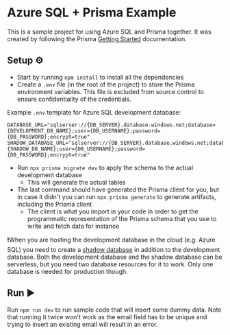 # Azure SQL + Prisma Example
This is a sample project for using Azure SQL and Prisma together. It was created by following the Prisma [Getting Started](https://www.prisma.io/docs/getting-started/quickstart) documentation. 

## Setup ⚙️
- Start by running `npm install` to install all the dependencies
- Create a `.env` file (in the root of the project) to store the Prisma environment variables. This file is excluded from source control to ensure confidentiality of the credentials. 

Example `.env` template for Azure SQL development database:
```
DATABASE_URL="sqlserver://{DB_SERVER}.database.windows.net;database={DEVELOPMENT_DB_NAME};user={DB_USERNAME};password={DB_PASSWORD};encrypt=true"
SHADOW_DATABASE_URL="sqlserver://{DB_SERVER}.database.windows.net;database={SHADOW_DB_NAME};user={DB_USERNAME};password={DB_PASSWORD};encrypt=true"
```

- Run `npx prisma migrate dev` to apply the schema to the actual development database
	- This will generate the actual tables
- The last command should have generated the Prisma client for you, but in case it didn't you can run `npx prisma generate` to generate artifacts, including the Prisma client
	- The client is what you import in your code in order to get the programmatic representation of the Prisma schema that you use to write and fetch data for instance

❗When you are hosting the development database in the cloud (e.g. Azure SQL) you need to create a [shadow database](https://www.prisma.io/docs/concepts/components/prisma-migrate/shadow-database) in addition to the development database. Both the development database and the shadow database can be serverless, but you need two database resources for it to work. Only one database is needed for production though. 

## Run ▶️
Run `npm run dev` to run sample code that will insert some dummy data. Note that running it twice won't work as the email field has to be unique and trying to insert an existing email will result in an error. 
